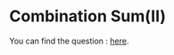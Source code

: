 # Combination Sum(II)

You can find the question :
<a href="https://leetcode.com/problems/combination-sum-ii/description/?envType=daily-question&envId=2024-08-13">here</a>.
